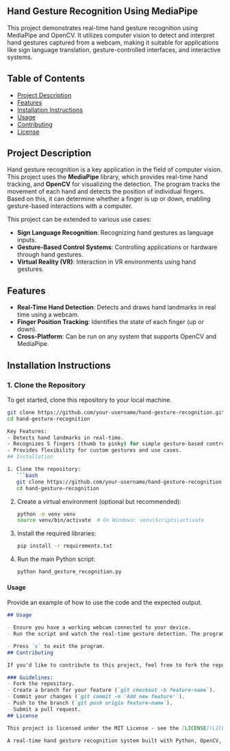 ## Hand Gesture Recognition Using MediaPipe
This project demonstrates real-time hand gesture recognition using MediaPipe and OpenCV. It utilizes computer vision to detect and interpret hand gestures captured from a webcam, making it suitable for applications like sign language translation, gesture-controlled interfaces, and interactive systems.

## Table of Contents
- [Project Description](#project-description)
- [Features](#features)
- [Installation Instructions](#installation-instructions)
- [Usage](#usage)
- [Contributing](#contributing)
- [License](#license)

## Project Description

Hand gesture recognition is a key application in the field of computer vision. This project uses the **MediaPipe** library, which provides real-time hand tracking, and **OpenCV** for visualizing the detection. The program tracks the movement of each hand and detects the position of individual fingers. Based on this, it can determine whether a finger is up or down, enabling gesture-based interactions with a computer.

This project can be extended to various use cases:
- **Sign Language Recognition**: Recognizing hand gestures as language inputs.
- **Gesture-Based Control Systems**: Controlling applications or hardware through hand gestures.
- **Virtual Reality (VR)**: Interaction in VR environments using hand gestures.

## Features

- **Real-Time Hand Detection**: Detects and draws hand landmarks in real time using a webcam.
- **Finger Position Tracking**: Identifies the state of each finger (up or down).
- **Cross-Platform**: Can be run on any system that supports OpenCV and MediaPipe.

## Installation Instructions

### 1. Clone the Repository

To get started, clone this repository to your local machine.

```bash
git clone https://github.com/your-username/hand-gesture-recognition.git
cd hand-gesture-recognition

Key Features:
- Detects hand landmarks in real-time.
- Recognizes 5 fingers (thumb to pinky) for simple gesture-based control.
- Provides flexibility for custom gestures and use cases.
## Installation

1. Clone the repository:
   ```bash
   git clone https://github.com/your-username/hand-gesture-recognition.git
   cd hand-gesture-recognition
   ```

2. Create a virtual environment (optional but recommended):
   ```bash
   python -m venv venv
   source venv/bin/activate  # On Windows: venv\Scripts\activate
   ```

3. Install the required libraries:
   ```bash
   pip install -r requirements.txt
   ```

4. Run the main Python script:
   ```bash
   python hand_gesture_recognition.py
   ```

#### Usage
Provide an example of how to use the code and the expected output.
```markdown
## Usage

- Ensure you have a working webcam connected to your device.
- Run the script and watch the real-time gesture detection. The program will display the hand landmarks and indicate whether each finger is up or down based on the hand’s position.

- Press `x` to exit the program.
## Contributing

If you'd like to contribute to this project, feel free to fork the repository, make changes, and submit a pull request. Any suggestions or improvements are welcome!

### Guidelines:
- Fork the repository.
- Create a branch for your feature (`git checkout -b feature-name`).
- Commit your changes (`git commit -m 'Add new feature'`).
- Push to the branch (`git push origin feature-name`).
- Submit a pull request.
## License

This project is licensed under the MIT License - see the [LICENSE](LICENSE) file for details.

A real-time hand gesture recognition system built with Python, OpenCV, and MediaPipe. It tracks hand landmarks and detects finger states (up/down) using a webcam. This project can be used for sign language recognition, gesture-based controls, or interactive applications. Open-source and customizable.
